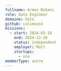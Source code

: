 ```yaml
---
fullname: Armon Rohani
role: Data Engineer
domaine: Data
github: calimoose
missions:
  - start: 2024-03-18
    end: 2024-12-28
    status: independent
    employer: Malt
    startups:
      - snu
memberType: autre
---
```


